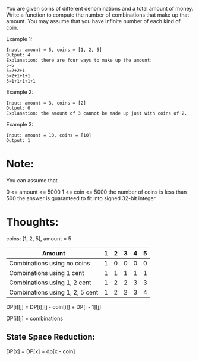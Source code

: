 You are given coins of different denominations and a total amount of money. Write a function to compute the number of combinations that make up that amount. You may assume that you have infinite number of each kind of coin.

Example 1:

```
Input: amount = 5, coins = [1, 2, 5]
Output: 4
Explanation: there are four ways to make up the amount:
5=5
5=2+2+1
5=2+1+1+1
5=1+1+1+1+1
```

Example 2:

```
Input: amount = 3, coins = [2]
Output: 0
Explanation: the amount of 3 cannot be made up just with coins of 2.
```

Example 3:

```
Input: amount = 10, coins = [10] 
Output: 1
```

# Note:

You can assume that

0 <= amount <= 5000
1 <= coin <= 5000
the number of coins is less than 500
the answer is guaranteed to fit into signed 32-bit integer

# Thoughts:

coins: [1, 2, 5], amount = 5

|  Amount   | 1 | 2 | 3 | 4 | 5 |
|  ----  | ----  | ---- | ---- | ---- | ---- |
| Combinations using no coins | 1 | 0 | 0 | 0 | 0 |
| Combinations using 1 cent | 1 | 1 | 1 | 1 | 1 |
| Combinations using 1, 2 cent | 1 | 2 | 2 | 3 | 3|
| Combinations using 1, 2, 5 cent | 1 | 2 | 2 | 3 | 4 |

DP[i][j] = DP[i]][j - coin[i]] + DP[i - 1][j]

DP[i][j] = combinations

## State Space Reduction:

DP[x] = DP[x] + dp[x - coin]
